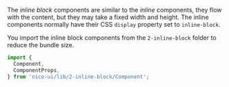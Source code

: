 The *inline block* components are similar to the *inline* components, they flow
with the content, but they may take a fixed width and height. The inline
components normally have their CSS `display` property set to `inline-block`.

You import the inline block components from the `2-inline-block` folder
to reduce the bundle size.

```ts
import {
  Component,
  ComponentProps,
} from 'nice-ui/lib/2-inline-block/Component';
```
